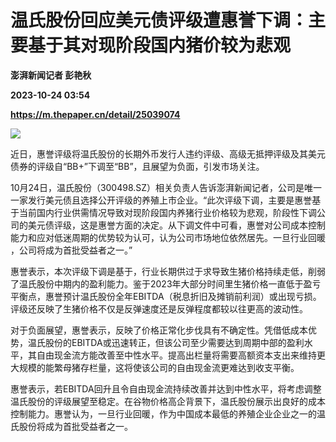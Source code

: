 # 温氏股份回应美元债评级遭惠誉下调：主要基于其对现阶段国内猪价较为悲观
**澎湃新闻记者 彭艳秋**

**2023-10-24 03:54**

**https://m.thepaper.cn/detail/25039074**

![](https://imagecloud.thepaper.cn/thepaper/image/275/388/656.png)

近日，惠誉评级将温氏股份的长期外币发行人违约评级、高级无抵押评级及其美元债券的评级自“BB+”下调至“BB”，且展望为负面，引发市场关注。

10月24日，温氏股份（300498.SZ）相关负责人告诉澎湃新闻记者，公司是唯一一家发行美元债且选择公开评级的养殖上市企业。“此次评级下调，主要是惠誉基于当前国内行业供需情况导致对现阶段国内养猪行业价格较为悲观，阶段性下调公司的美元债评级，这是惠誉方面的决定。从下调文件中可看，惠誉对公司成本控制能力和应对低迷周期的优势较为认可，认为公司市场地位依然居先。一旦行业回暖 ，公司将成为首批受益者之一。”

惠誉表示，本次评级下调是基于，行业长期供过于求导致生猪价格持续走低，削弱了温氏股份中期内的盈利能力。鉴于2023年大部分时间里生猪价格一直低于盈亏平衡点，惠誉预计温氏股份全年EBITDA（税息折旧及摊销前利润）或出现亏损。评级还反映了生猪价格不仅是反弹速度还是反弹程度都较以往更高的波动性。

对于负面展望，惠誉表示，反映了价格正常化步伐具有不确定性。凭借低成本优势，温氏股份的EBITDA或迅速转正，但该公司至少需要达到周期中部的盈利水平，其自由现金流方能改善至中性水平。提高出栏量将需要高额资本支出来维持更大规模的能繁母猪存栏量，这将使该公司的自由现金流更难达到收支平衡。

惠誉表示，若EBITDA回升且令自由现金流持续改善并达到中性水平，将考虑调整温氏股份的评级展望至稳定。在谷物价格高企背景下，温氏股份展示出良好的成本控制能力。惠誉认为，一旦行业回暖，作为中国成本最低的养殖企业企业之一的温氏股份将成为首批受益者之一。